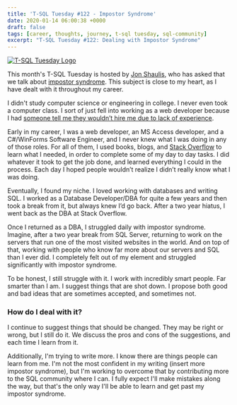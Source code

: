 ```yaml
---
title: 'T-SQL Tuesday #122 - Impostor Syndrome'
date: 2020-01-14 06:00:38 +0000
draft: false
tags: [career, thoughts, journey, t-sql tuesday, sql-community]
excerpt: "T-SQL Tuesday #122: Dealing with Impostor Syndrome"
---
```



[![T-SQL Tuesday Logo](/image/2020/T-SQL-Tuesday-Logo.jpg#floatright)](https://jonshaulis.com/index.php/2020/01/07/t-sql-tuesday-122-imposter-syndrome/)


This month's T-SQL Tuesday is hosted by [Jon Shaulis](https://twitter.com/JonShaulis), who has asked that we talk about [impostor syndrome](https://jonshaulis.com/index.php/2020/01/07/t-sql-tuesday-122-imposter-syndrome/). This subject is close to my heart, as I have dealt with it throughout my career. 


I didn't study computer science or engineering in college. I never even took a computer class. I sort of just fell into working as a web developer because I had [someone tell me they wouldn’t hire me due to lack of experience](/post/ch-ch-ch-changes-are-afoot/). 

Early in my career, I was a web developer, an MS Access developer, and a C#/WinForms Software Engineer, and I never knew what I was doing in any of those roles. For all of them, I used books, blogs, and [Stack Overflow](http://stackoverflow.com/) to learn what I needed, in order to complete some of my day to day tasks. I did whatever it took to get the job done, and learned everything I could in the process. Each day I hoped people wouldn’t realize I didn’t really know what I was doing. 

Eventually, I found my niche. I loved working with databases and writing SQL. I worked as a Database Developer/DBA for quite a few years and then took a break from it, but always knew I’d go back. After a two year hiatus, I went back as the DBA at Stack Overflow. 

Once I returned as a DBA, I struggled daily with impostor syndrome. Imagine, after a two year break from SQL Server, returning to work on the servers that run one of the most visited websites in the world. And on top of that, working with people who know far more about our servers and SQL than I ever did. I completely felt out of my element and struggled significantly with impostor syndrome. 

To be honest, I still struggle with it. I work with incredibly smart people. Far smarter than I am. I suggest things that are shot down. I propose both good and bad ideas that are sometimes accepted, and sometimes not. 

### How do I deal with it?

I continue to suggest things that should be changed. They may be right or wrong, but I still do it. We discuss the pros and cons of the suggestions, and each time I learn from it. 

Additionally, I'm trying to write more. I know there are things people can learn from me. I'm not the most confident in my writing (insert more impostor syndrome), but I'm working to overcome that by contributing more to the SQL community where I can. I fully expect I'll make mistakes along the way, but that's the only way I'll be able to learn and get past my impostor syndrome. 



